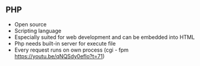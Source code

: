 ## PHP

* Open source
* Scripting language
* Especially suited for web development and can be embedded into HTML
* Php needs built-in server for execute file
* Every request runs on own process (cgi - fpm https://youtu.be/qNQSdy0eflo?t=71)